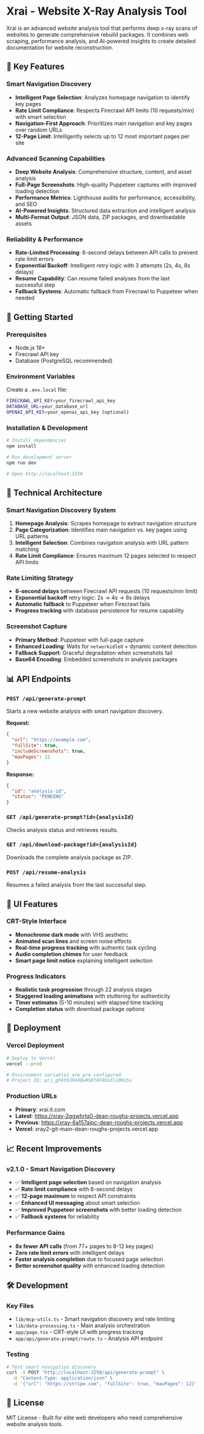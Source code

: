 # Xrai - Website X-Ray Analysis Tool

Xrai is an advanced website analysis tool that performs deep x-ray scans of websites to generate comprehensive rebuild packages. It combines web scraping, performance analysis, and AI-powered insights to create detailed documentation for website reconstruction.

## 🎯 Key Features

### **Smart Navigation Discovery**
- **Intelligent Page Selection**: Analyzes homepage navigation to identify key pages
- **Rate Limit Compliance**: Respects Firecrawl API limits (10 requests/min) with smart selection
- **Navigation-First Approach**: Prioritizes main navigation and key pages over random URLs
- **12-Page Limit**: Intelligently selects up to 12 most important pages per site

### **Advanced Scanning Capabilities**
- **Deep Website Analysis**: Comprehensive structure, content, and asset analysis
- **Full-Page Screenshots**: High-quality Puppeteer captures with improved loading detection
- **Performance Metrics**: Lighthouse audits for performance, accessibility, and SEO
- **AI-Powered Insights**: Structured data extraction and intelligent analysis
- **Multi-Format Output**: JSON data, ZIP packages, and downloadable assets

### **Reliability & Performance**
- **Rate-Limited Processing**: 6-second delays between API calls to prevent rate limit errors
- **Exponential Backoff**: Intelligent retry logic with 3 attempts (2s, 4s, 8s delays)
- **Resume Capability**: Can resume failed analyses from the last successful step
- **Fallback Systems**: Automatic fallback from Firecrawl to Puppeteer when needed

## 🚀 Getting Started

### Prerequisites
- Node.js 18+
- Firecrawl API key
- Database (PostgreSQL recommended)

### Environment Variables
Create a `.env.local` file:

```bash
FIRECRAWL_API_KEY=your_firecrawl_api_key
DATABASE_URL=your_database_url
OPENAI_API_KEY=your_openai_api_key (optional)
```

### Installation & Development

```bash
# Install dependencies
npm install

# Run development server
npm run dev

# Open http://localhost:3250
```

## 🔧 Technical Architecture

### **Smart Navigation Discovery System**
1. **Homepage Analysis**: Scrapes homepage to extract navigation structure
2. **Page Categorization**: Identifies main navigation vs. key pages using URL patterns
3. **Intelligent Selection**: Combines navigation analysis with URL pattern matching
4. **Rate Limit Compliance**: Ensures maximum 12 pages selected to respect API limits

### **Rate Limiting Strategy**
- **6-second delays** between Firecrawl API requests (10 requests/min limit)
- **Exponential backoff** retry logic: 2s → 4s → 8s delays
- **Automatic fallback** to Puppeteer when Firecrawl fails
- **Progress tracking** with database persistence for resume capability

### **Screenshot Capture**
- **Primary Method**: Puppeteer with full-page capture
- **Enhanced Loading**: Waits for `networkidle0` + dynamic content detection
- **Fallback Support**: Graceful degradation when screenshots fail
- **Base64 Encoding**: Embedded screenshots in analysis packages

## 📊 API Endpoints

### `POST /api/generate-prompt`
Starts a new website analysis with smart navigation discovery.

**Request:**
```json
{
  "url": "https://example.com",
  "fullSite": true,
  "includeScreenshots": true,
  "maxPages": 12
}
```

**Response:**
```json
{
  "id": "analysis-id",
  "status": "PENDING"
}
```

### `GET /api/generate-prompt?id={analysisId}`
Checks analysis status and retrieves results.

### `GET /api/download-package?id={analysisId}`
Downloads the complete analysis package as ZIP.

### `POST /api/resume-analysis`
Resumes a failed analysis from the last successful step.

## 🎨 UI Features

### **CRT-Style Interface**
- **Monochrome dark mode** with VHS aesthetic
- **Animated scan lines** and screen noise effects
- **Real-time progress tracking** with authentic task cycling
- **Audio completion chimes** for user feedback
- **Smart page limit notice** explaining intelligent selection

### **Progress Indicators**
- **Realistic task progression** through 22 analysis stages
- **Staggered loading animations** with stuttering for authenticity
- **Timer estimates** (5-10 minutes) with elapsed time tracking
- **Completion status** with download package options

## 🔄 Deployment

### **Vercel Deployment**
```bash
# Deploy to Vercel
vercel --prod

# Environment variables are pre-configured
# Project ID: prj_gF6t9JD4XQwRSKt0F8bs3li0KxSu
```

### **Production URLs**
- **Primary**: xrai.it.com
- **Latest**: https://xray-2ggwhrlq0-dean-roughs-projects.vercel.app
- **Previous**: https://xray-6a157ajpc-dean-roughs-projects.vercel.app
- **Vercel**: xray2-git-main-dean-roughs-projects.vercel.app

## 📈 Recent Improvements

### **v2.1.0 - Smart Navigation Discovery**
- ✅ **Intelligent page selection** based on navigation analysis
- ✅ **Rate limit compliance** with 6-second delays
- ✅ **12-page maximum** to respect API constraints
- ✅ **Enhanced UI messaging** about smart selection
- ✅ **Improved Puppeteer screenshots** with better loading detection
- ✅ **Fallback systems** for reliability

### **Performance Gains**
- **8x fewer API calls** (from 77+ pages to 8-12 key pages)
- **Zero rate limit errors** with intelligent delays
- **Faster analysis completion** due to focused page selection
- **Better screenshot quality** with enhanced loading detection

## 🛠️ Development

### **Key Files**
- `lib/mcp-utils.ts` - Smart navigation discovery and rate limiting
- `lib/data-processing.ts` - Main analysis orchestration
- `app/page.tsx` - CRT-style UI with progress tracking
- `app/api/generate-prompt/route.ts` - Analysis API endpoint

### **Testing**
```bash
# Test smart navigation discovery
curl -X POST "http://localhost:3250/api/generate-prompt" \
  -H "Content-Type: application/json" \
  -d '{"url": "https://stripe.com", "fullSite": true, "maxPages": 12}'
```

## 📝 License

MIT License - Built for elite web developers who need comprehensive website analysis tools.
